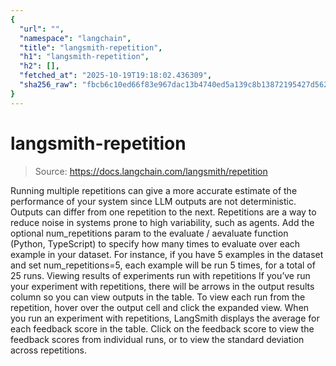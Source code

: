 ```yaml
---
{
  "url": "",
  "namespace": "langchain",
  "title": "langsmith-repetition",
  "h1": "langsmith-repetition",
  "h2": [],
  "fetched_at": "2025-10-19T19:18:02.436309",
  "sha256_raw": "fbcb6c10ed66f83e967dac13b4740ed5a139c8b13872195427d5627c8bba76ea"
}
---
```


# langsmith-repetition

> Source: https://docs.langchain.com/langsmith/repetition

Running multiple repetitions can give a more accurate estimate of the performance of your system since LLM outputs are not deterministic. Outputs can differ from one repetition to the next. Repetitions are a way to reduce noise in systems prone to high variability, such as agents.
Add the optional num_repetitions param to the evaluate / aevaluate function (Python, TypeScript) to specify how many times to evaluate over each example in your dataset. For instance, if you have 5 examples in the dataset and set num_repetitions=5, each example will be run 5 times, for a total of 25 runs.
Viewing results of experiments run with repetitions
If you’ve run your experiment with repetitions, there will be arrows in the output results column so you can view outputs in the table. To view each run from the repetition, hover over the output cell and click the expanded view. When you run an experiment with repetitions, LangSmith displays the average for each feedback score in the table. Click on the feedback score to view the feedback scores from individual runs, or to view the standard deviation across repetitions.